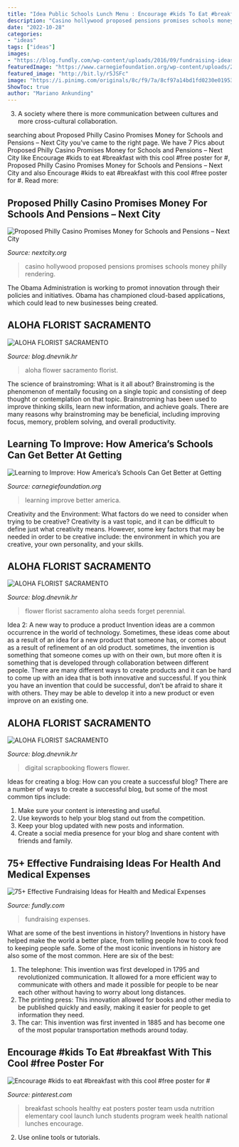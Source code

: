```yaml
---
title: "Idea Public Schools Lunch Menu : Encourage #kids To Eat #breakfast With This Cool #free Poster For #"
description: "Casino hollywood proposed pensions promises schools money philly rendering"
date: "2022-10-28"
categories:
- "ideas"
tags: ["ideas"]
images:
- "https://blog.fundly.com/wp-content/uploads/2016/09/fundraising-ideas-for-medical-health-expenses-1.png"
featuredImage: "https://www.carnegiefoundation.org/wp-content/uploads/2015/02/learning-to-improve.jpg"
featured_image: "http://bit.ly/r5JSFc"
image: "https://i.pinimg.com/originals/8c/f9/7a/8cf97a14bd1fd0230e019534f5542c25.jpg"
ShowToc: true
author: "Mariano Ankunding"
---
```



3. A society where there is more communication between cultures and more cross-cultural collaboration. 

	

		
searching about Proposed Philly Casino Promises Money for Schools and Pensions – Next City you've came to the right page. We have 7 Pics about Proposed Philly Casino Promises Money for Schools and Pensions – Next City like Encourage #kids to eat #breakfast with this cool #free poster for #, Proposed Philly Casino Promises Money for Schools and Pensions – Next City and also Encourage #kids to eat #breakfast with this cool #free poster for #. Read more:
		
    
## Proposed Philly Casino Promises Money For Schools And Pensions – Next City

<img loading=lazy src="https://nextcity.org/images/made/20130208_HollywoodCasinoPhilly_600_526_395_80.jpg" onerror="this.onerror=null;this.src='https://tse1.mm.bing.net/th?id=OIP.fW1gB7oaBYqeaG2AY7rFZAHaFj&amp;pid=15.1';" alt="Proposed Philly Casino Promises Money for Schools and Pensions – Next City">

_Source: nextcity.org_

>casino hollywood proposed pensions promises schools money philly rendering. 

	

The Obama Administration is working to promot innovation through their policies and initiatives. Obama has championed cloud-based applications, which could lead to new businesses being created.

    
## ALOHA FLORIST SACRAMENTO

<img loading=lazy src="http://bit.ly/rpxBqs" onerror="this.onerror=null;this.src='https://tse1.mm.bing.net/th?id=OIP.l8eS8OxW2X1i-x4HYYWk5AHaFS&amp;pid=15.1';" alt="ALOHA FLORIST SACRAMENTO">

_Source: blog.dnevnik.hr_

>aloha flower sacramento florist. 

	

The science of brainstroming: What is it all about?
Brainstroming is the phenomenon of mentally focusing on a single topic and consisting of deep thought or contemplation on that topic. Brainstroming has been used to improve thinking skills, learn new information, and achieve goals. There are many reasons why brainstroming may be beneficial, including improving focus, memory, problem solving, and overall productivity.

    
## Learning To Improve: How America’s Schools Can Get Better At Getting

<img loading=lazy src="https://www.carnegiefoundation.org/wp-content/uploads/2015/02/learning-to-improve.jpg" onerror="this.onerror=null;this.src='https://tse3.mm.bing.net/th?id=OIP.0SwsyQfNnayc3xlVZytuzQHaLH&amp;pid=15.1';" alt="Learning to Improve: How America’s Schools Can Get Better at Getting">

_Source: carnegiefoundation.org_

>learning improve better america. 

	

Creativity and the Environment: What factors do we need to consider when trying to be creative?
Creativity is a vast topic, and it can be difficult to define just what creativity means. However, some key factors that may be needed in order to be creative include: the environment in which you are creative, your own personality, and your skills.

    
## ALOHA FLORIST SACRAMENTO

<img loading=lazy src="http://bit.ly/qBorpc" onerror="this.onerror=null;this.src='https://tse1.mm.bing.net/th?id=OIP.j-0wp0Ypet2ReVcfsp-IVwAAAA&amp;pid=15.1';" alt="ALOHA FLORIST SACRAMENTO">

_Source: blog.dnevnik.hr_

>flower florist sacramento aloha seeds forget perennial. 

	

Idea 2: A new way to produce a product
Invention ideas are a common occurrence in the world of technology. Sometimes, these ideas come about as a result of an idea for a new product that someone has, or comes about as a result of refinement of an old product. sometimes, the invention is something that someone comes up with on their own, but more often it is something that is developed through collaboration between different people. There are many different ways to create products and it can be hard to come up with an idea that is both innovative and successful. If you think you have an invention that could be successful, don’t be afraid to share it with others. They may be able to develop it into a new product or even improve on an existing one.

    
## ALOHA FLORIST SACRAMENTO

<img loading=lazy src="http://bit.ly/r5JSFc" onerror="this.onerror=null;this.src='https://tse4.mm.bing.net/th?id=OIP._rAAIjHfA0wf2x5LSbfvKQHaHa&amp;pid=15.1';" alt="ALOHA FLORIST SACRAMENTO">

_Source: blog.dnevnik.hr_

>digital scrapbooking flowers flower. 

	

Ideas for creating a blog: How can you create a successful blog?
There are a number of ways to create a successful blog, but some of the most common tips include: 
1. Make sure your content is interesting and useful.
2. Use keywords to help your blog stand out from the competition.
3. Keep your blog updated with new posts and information.
4. Create a social media presence for your blog and share content with friends and family.

    
## 75+ Effective Fundraising Ideas For Health And Medical Expenses

<img loading=lazy src="https://blog.fundly.com/wp-content/uploads/2016/09/fundraising-ideas-for-medical-health-expenses-1.png" onerror="this.onerror=null;this.src='https://tse2.mm.bing.net/th?id=OIP.N9NnH5No8v7kLMXzNblU0gHaDe&amp;pid=15.1';" alt="75+ Effective Fundraising Ideas for Health and Medical Expenses">

_Source: fundly.com_

>fundraising expenses. 

	

What are some of the best inventions in history?
Inventions in history have helped make the world a better place, from telling people how to cook food to keeping people safe. Some of the most iconic inventions in history are also some of the most common. Here are six of the best: 
1. The telephone: This invention was first developed in 1795 and revolutionized communication. It allowed for a more efficient way to communicate with others and made it possible for people to be near each other without having to worry about long distances. 
2. The printing press: This innovation allowed for books and other media to be published quickly and easily, making it easier for people to get information they need. 
3. The car: This invention was first invented in 1885 and has become one of the most popular transportation methods around today.

    
## Encourage #kids To Eat #breakfast With This Cool #free Poster For #

<img loading=lazy src="https://i.pinimg.com/originals/8c/f9/7a/8cf97a14bd1fd0230e019534f5542c25.jpg" onerror="this.onerror=null;this.src='https://tse3.mm.bing.net/th?id=OIP.spcuEsH5BtX7kpfJN_VjegHaLH&amp;pid=15.1';" alt="Encourage #kids to eat #breakfast with this cool #free poster for #">

_Source: pinterest.com_

>breakfast schools healthy eat posters poster team usda nutrition elementary cool launch lunch students program week health national lunches encourage. 

	

2. Use online tools or tutorials.

